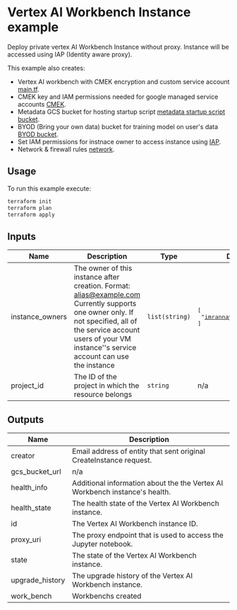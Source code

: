 # Vertex AI Workbench Instance example
Deploy private vertex AI Workbench Instance without proxy. Instance will be accessed using IAP (Identity aware proxy).

This example also creates:
- Vertex AI workbench with CMEK encryption and custom service account [main.tf](./main.tf).
- CMEK key and IAM permissions needed for google managed service accounts [CMEK](./kms.tf).
- Metadata GCS bucket for hosting startup script [metadata startup script bucket](./metadata_gcs.tf).
- BYOD (Bring your own data) bucket for training model on user's data [BYOD bucket](./byod_gcs.tf).
- Set IAM permissions for instnace owner to access instance using [IAP](./iap.tf).
- Network & firewall rules [network](./network.tf).


## Usage

To run this example execute:


```bash
terraform init
terraform plan
terraform apply
```
<!-- BEGINNING OF PRE-COMMIT-TERRAFORM DOCS HOOK -->
## Inputs

| Name | Description | Type | Default | Required |
|------|-------------|------|---------|:--------:|
| instance\_owners | The owner of this instance after creation. Format: alias@example.com Currently supports one owner only. If not specified, all of the service account users of your VM instance''s service account can use the instance | `list(string)` | <pre>[<br>  "imrannayer@google.com"<br>]</pre> | no |
| project\_id | The ID of the project in which the resource belongs | `string` | n/a | yes |

## Outputs

| Name | Description |
|------|-------------|
| creator | Email address of entity that sent original CreateInstance request. |
| gcs\_bucket\_url | n/a |
| health\_info | Additional information about the the Vertex AI Workbench instance's health. |
| health\_state | The health state of the Vertex AI Workbench instance. |
| id | The Vertex AI Workbench instance ID. |
| proxy\_uri | The proxy endpoint that is used to access the Jupyter notebook. |
| state | The state of the Vertex AI Workbench instance. |
| upgrade\_history | The upgrade history of the Vertex AI Workbench instance. |
| work\_bench | Workbenchs created |

<!-- END OF PRE-COMMIT-TERRAFORM DOCS HOOK -->
